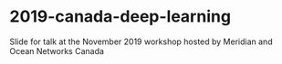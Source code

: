 # 2019-canada-deep-learning
Slide for talk at the November 2019 workshop hosted by Meridian and Ocean Networks Canada
